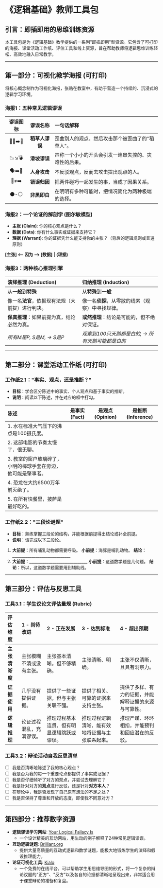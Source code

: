 # 《逻辑基础》教师工具包

## 引言：即插即用的思维训练资源

本工具包是为《逻辑基础》教学提供的一系列"即插即用"型资源。它包含了可打印的海报、课堂活动工作纸、评估工具和线上资源，旨在帮助教师将逻辑思维训练轻松、高效地融入日常教学。

---

## 第一部分：可视化教学海报 (可打印)

将核心概念制作为可视化海报，张贴在教室中，有助于营造一个持续的、沉浸式的逻辑学习环境。

### 海报1：五种常见逻辑谬误

| 谬误图标 | 谬误名称 | 一句话解释 |
| :---: | :---: | :--- |
| 🧍‍♂️➡️🌾 | **稻草人谬误** | 歪曲别人的观点，然后攻击那个被歪曲了的"稻草人"。 |
| 📉↘️💣 | **滑坡谬误** | 声称一个小小的开头会引发一连串失控的、灾难性的后果。 |
| 🗣️➡️👤 | **人身攻击** | 不反驳观点，反而去攻击提出观点的人。 |
| 🔗≠➡️ | **错误归因** | 把两件碰巧一起发生的事，当成了因果关系。 |
| ⚫️-⚪️ | **非黑即白** | 在明明有多种可能时，把情况简化为两种极端的选择。 |

### 海报2：一个论证的解剖学 (图尔敏模型)

- **主张 (Claim)**: 你的核心观点是什么？
- **数据 (Data)**: 你有什么事实或证据来支持它？
- **理据 (Warrant)**: 你的证据凭什么能支持你的主张？（背后的逻辑规则或普遍原则）

**[主张] <-- 因为 --> [数据]**
   **|**
**(理据)**

### 海报3：两种核心推理引擎

| **演绎推理 (Deduction)** | **归纳推理 (Induction)** |
| :--- | :--- |
| 从**一般**到**特殊** | 从**特殊**到**一般** |
| 像一名**法官**，依据现有法规（大前提）进行判决。 | 像一名**侦探**，从零散的线索（观察）中寻找规律。 |
| **保真推理**：如果前提为真，结论必然为真。 | **或然推理**：结论是可能的，但不绝对保证。 |
| *所有M是P, S是M, → S是P* | *观察到100只天鹅都是白的, → 所有天鹅可能都是白的* |

---

## 第二部分：课堂活动工作纸 (可打印)

### 工作纸2.1："事实、观点，还是推断？"

- **目标**：学会区分陈述中的事实、个人观点和基于事实的推断。
- **说明**：阅读以下陈述，并在对应的框中打勾。

| 陈述 | 是事实 (Fact) | 是观点 (Opinion) | 是推断 (Inference) |
| :--- | :---: | :---: | :---: |
| 1. 水在标准大气压下的沸点是100摄氏度。 | | | |
| 2. 这部电影的节奏太慢了，很无聊。 | | | |
| 3. 教室的窗户玻璃碎了，小明的棒球手套在旁边，他可能是肇事者。 | | | |
| 4. 恐龙在大约6500万年前灭绝了。 | | | |
| 5. 在所有快餐里，披萨是最好吃的。 | | | |

### 工作纸2.2："三段论谜题"

- **目标**：熟练掌握三段论的结构，并能根据前提得出结论或补全前提。
- **说明**：请完成以下三段论。

1. **大前提**：所有哺乳动物都需要呼吸。
    **小前提**：海豚是哺乳动物。
    **结论**：______________________________
2. **大前提**：______________________________
    **小前提**：这道数学题是几何题。
    **结论**：所以，这道数学题需要用到辅助线。

---

## 第三部分：评估与反思工具

### 工具3.1：学生议论文评估量规 (Rubric)

| 评估维度 | 1 - 尚待改进 | 2 - 正在发展 | 3 - 达到标准 | 4 - 超出预期 |
| :--- | :--- | :--- | :--- | :--- |
| **主张清晰度** | 主张模糊不清或没有主张。 | 主张基本清晰，但不够精确。 | 主张清晰、明确。 | 主张不仅清晰，且具有洞察力。 |
| **证据使用** | 几乎没有提供证据。 | 提供了一些证据，但与主张关联不强。 | 提供了相关、可靠的证据来支持主张。 | 提供了多样、有力的证据，并能解释证据的来源与可靠性。 |
| **逻辑推理** | 论证过程混乱，充满谬误。 | 推理过程基本连贯，但有明显逻辑跳跃或谬误。 | 推理过程逻辑清晰，能有效地将证据与主张联系起来。 | 推理严谨、环环相扣，并能预判和回应潜在的反驳。 |

### 工具3.2：辩论活动自我反思清单

- [ ] 我是否清晰地陈述了我的核心观点？
- [ ] 我是否为我的每一个重要论点都提供了事实或证据？
- [ ] 我是否仔细倾听了对方的观点，并尝试去理解它？
- [ ] 我是针对对方的**观点**进行反驳，还是针对**对方本人**？
- [ ] 在辩论中，我是否发现了自己原有想法的不足之处？
- [ ] 我是否保持了尊重和开放的态度，即使我不同意对方？

---

## 第四部分：推荐数字资源

- **逻辑谬误学习网站**: [Your Logical Fallacy Is](https://yourlogicalfallacyis.com/)
  - 一个设计精美的互动网站，用生动的例子解释了24种常见逻辑谬误。
- **互动逻辑谜题**: [Brilliant.org](https://brilliant.org/logic/)
  - 提供大量高质量的互动式逻辑和数学谜题，能极大地锻炼学生的演绎和假设推理能力。
- **论证可视化工具**: [Kialo](https://www.kialo.com/)
  - 一个免费的在线平台，可以帮助学生用思维导图的形式，将一个复杂的辩论议题的"正方"、"反方"以及各自的论据都清晰地呈现出来，非常适合用于课堂辩论的准备和复盘。
